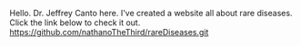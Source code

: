 Hello. Dr. Jeffrey Canto here.
I've created a website all about rare diseases.
Click the link below to check it out.
https://github.com/nathanoTheThird/rareDiseases.git
